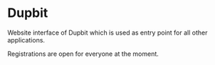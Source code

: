 # Dupbit

Website interface of Dupbit which is used as entry point for all other applications.

Registrations are open for everyone at the moment.
